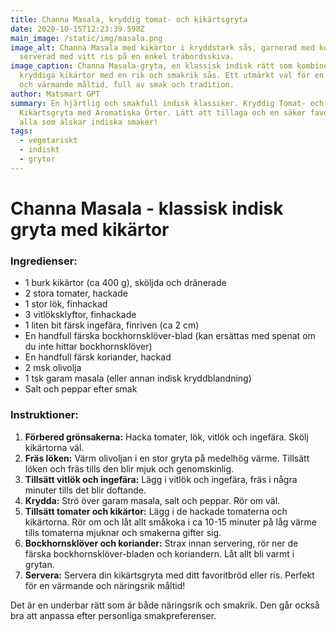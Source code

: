 ```yaml
---
title: Channa Masala, kryddig tomat- och kikärtsgryta
date: 2020-10-15T12:23:39.598Z
main_image: /static/img/masala.png
image_alt: Channa Masala med kikärtor i kryddstark sås, garnerad med koriander,
  serverad med vitt ris på en enkel träbordsskiva.
image_caption: Channa Masala-gryta, en klassisk indisk rätt som kombinerar
  kryddiga kikärtor med en rik och smakrik sås. Ett utmärkt val för en hälsosam
  och värmande måltid, full av smak och tradition.
author: Matsmart GPT
summary: En hjärtlig och smakfull indisk klassiker. Kryddig Tomat- och
  Kikärtsgryta med Aromatiska Örter. Lätt att tillaga och en säker favorit för
  alla som älskar indiska smaker!
tags:
  - vegetariskt
  - indiskt
  - grytor
---
```

# Channa Masala - klassisk indisk gryta med kikärtor

### Ingredienser:

* 1 burk kikärtor (ca 400 g), sköljda och dränerade
* 2 stora tomater, hackade
* 1 stor lök, finhackad
* 3 vitlöksklyftor, finhackade
* 1 liten bit färsk ingefära, finriven (ca 2 cm)
* En handfull färska bockhornsklöver-blad (kan ersättas med spenat om du inte hittar bockhornsklöver)
* En handfull färsk koriander, hackad
* 2 msk olivolja
* 1 tsk garam masala (eller annan indisk kryddblandning)
* Salt och peppar efter smak

### Instruktioner:

1. **Förbered grönsakerna:** Hacka tomater, lök, vitlök och ingefära. Skölj kikärtorna väl.
2. **Fräs löken:** Värm olivoljan i en stor gryta på medelhög värme. Tillsätt löken och fräs tills den blir mjuk och genomskinlig.
3. **Tillsätt vitlök och ingefära:** Lägg i vitlök och ingefära, fräs i några minuter tills det blir doftande.
4. **Krydda:** Strö över garam masala, salt och peppar. Rör om väl.
5. **Tillsätt tomater och kikärtor:** Lägg i de hackade tomaterna och kikärtorna. Rör om och låt allt småkoka i ca 10-15 minuter på låg värme tills tomaterna mjuknar och smakerna gifter sig.
6. **Bockhornsklöver och koriander:** Strax innan servering, rör ner de färska bockhornsklöver-bladen och koriandern. Låt allt bli varmt i grytan.
7. **Servera:** Servera din kikärtsgryta med ditt favoritbröd eller ris. Perfekt för en värmande och näringsrik måltid!

Det är en underbar rätt som är både näringsrik och smakrik. Den går också bra att anpassa efter personliga smakpreferenser.